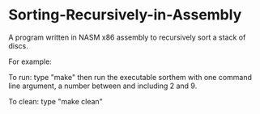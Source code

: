 # Sorting-Recursively-in-Assembly
A program written in NASM x86 assembly to recursively sort a stack of discs.

For example: 

To run: type "make" then run the executable sorthem with one command line argument, a number between and including 2 and 9.

To clean: type "make clean"
